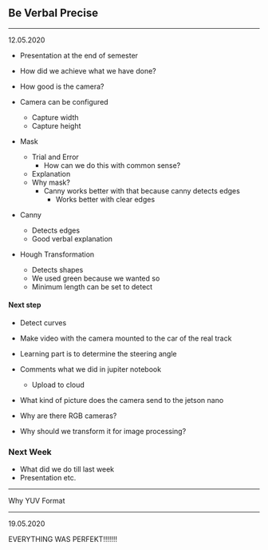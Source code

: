 ## Be Verbal Precise
---
12.05.2020

- Presentation at the end of semester
- How did we achieve what we have done?
- How good is the camera?
- Camera can be configured
  - Capture width
  - Capture height

- Mask
  - Trial and Error 
    - How can we do this with common sense?
  - Explanation
  - Why mask?
    - Canny works better with that because canny detects edges
      - Works better with clear edges

- Canny
  - Detects edges
  - Good verbal explanation 

- Hough Transformation
  - Detects shapes 
  - We used green because we wanted so
  - Minimum length can be set to detect

#### Next step
- Detect curves
- Make video with the camera mounted to the car of the real track
- Learning part is to determine the steering angle
- Comments what we did in jupiter notebook
  - Upload to cloud
- What kind of picture does the camera send to the jetson nano

- Why are there RGB cameras?
- Why should we transform it for image processing?

### Next Week
- What did we do till last week
- Presentation etc.
--- 
Why YUV Format 

---
19.05.2020

EVERYTHING WAS PERFEKT!!!!!!!